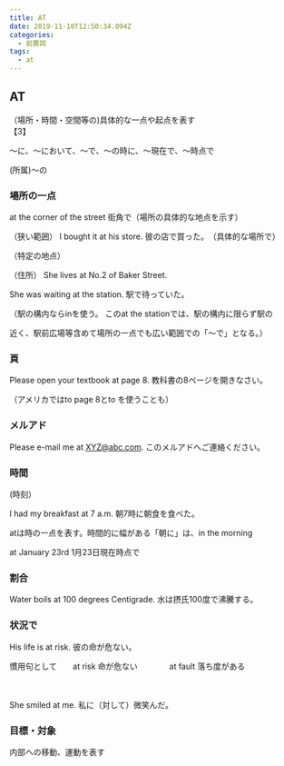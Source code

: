 ```yaml
---
title: AT
date: 2019-11-10T12:50:34.094Z
categories:
  - 前置詞
tags:
  - at
---
```

## AT
 （場所・時間・空間等の)具体的な一点や起点を表す　　　　　　　　　　　　【3】
 
～に、～において、～で、～の時に、～現在で、～時点で
 
(所属)～の
 

### 場所の一点
 at the corner of the street  街角で（場所の具体的な地点を示す）
 
（狭い範囲）
 I bought it at his store. 彼の店で買った。　（具体的な場所で）
 
（特定の地点）
 
（住所） She lives at No.2 of Baker Street.   
 

She was waiting at the station.  駅で待っていた。
 
（駅の構内ならinを使う。 このat the stationでは、駅の構内に限らず駅の
 
近く、駅前広場等含めて場所の一点でも広い範囲での「～で」となる。）
 

### 頁
 

Please open your textbook at page 8.  教科書の8ページを開きなさい。
 
（アメリカではto page 8とto を使うことも）
 

### メルアド
 

Please e-mail me at XYZ@abc.com.   このメルアドへご連絡ください。
 

### 時間(時刻）
 

I had my breakfast at 7 a.m.  朝7時に朝食を食べた。
 
atは時の一点を表す。時間的に幅がある「朝に」は、in the morning
 
at January 23rd   1月23日現在時点で
 
 

### 割合
Water boils at 100 degrees Centigrade.  水は摂氏100度で沸騰する。
 

### 状況で
 

His life is at risk.  彼の命が危ない。　　　
 
慣用句として　　at risk  命が危ない　　　　at fault  落ち度がある
 
　　
 
She smiled at me.  私に（対して）微笑んだ。
 

### 目標・対象
 

内部への移動、運動を表す
